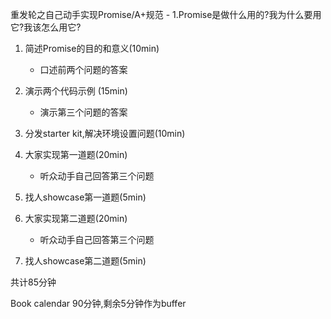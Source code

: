 重发轮之自己动手实现Promise/A+规范 - 1.Promise是做什么用的?我为什么要用它?我该怎么用它?

1. 简述Promise的目的和意义(10min)
    * 口述前两个问题的答案

2. 演示两个代码示例 (15min)
    * 演示第三个问题的答案

3. 分发starter kit,解决环境设置问题(10min)

4. 大家实现第一道题(20min)
    * 听众动手自己回答第三个问题
    
5. 找人showcase第一道题(5min)
    
6. 大家实现第二道题(20min)
    * 听众动手自己回答第三个问题

7. 找人showcase第二道题(5min)

共计85分钟

Book calendar 90分钟,剩余5分钟作为buffer